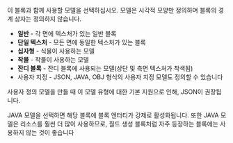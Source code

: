 이 블록과 함께 사용할 모델을 선택하십시오. 모델은 시각적 모양만 정의하며 블록의 경계 상자는 정의하지 않습니다.

* **일반** - 각 면에 텍스처가 있는 일반 블록
* **단일 텍스처** - 모든 면에 동일한 텍스처가 있는 블록
* **십자형** - 식물이 사용하는 모델
* **작물** - 작물이 사용하는 모델
* **잔디 블록** - 잔디 블록에 사용되는 모델(상단 및 측면 텍스처가 착색됨)
* 사용자 지정 - JSON, JAVA, OBJ 형식의 사용자 지정 모델도 정의할 수 있습니다

사용자 정의 모델을 만들 때 이 모델 유형에 대한 기본 지원으로 인해, JSON이 권장됩니다.

JAVA 모델을 선택하면 해당 블록에 블록 엔터티가 강제로 활성화됩니다. 또한 JAVA 모델은 리소스를 훨씬 더 많이 사용하므로, 월드 생성 블록처럼 자주 등장하는 블록에는 사용하지 않는 것이 좋습니다